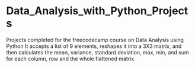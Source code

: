 # Data_Analysis_with_Python_Projects
Projects completed for the freecodecamp course on Data Analysis using Python
It accepts a list of 9 elements, reshapes it into a 3X3 matrix, and then 
calculates the mean, variance, standard deviation, max, min, and sum for each column, 
row and the whole flattened matrix.
